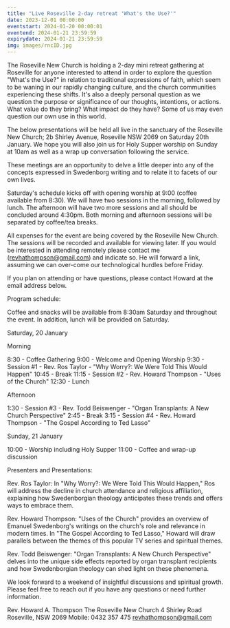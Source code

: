 ```yaml
---
title: "Live Roseville 2-day retreat 'What's the Use?'"
date: 2023-12-01 00:00:00
eventstart: 2024-01-20 00:00:01
eventend: 2024-01-21 23:59:59
expirydate: 2024-01-21 23:59:59
img: images/rncID.jpg
---
```


The Roseville New Church is holding a 2-day mini retreat gathering at Roseville for anyone interested to attend in order to explore the question "What's the Use?" in relation to traditional expressions of faith, which seem to be waning in our rapidly changing culture, and the church communities experiencing these shifts. It's also a deeply personal question as we question the purpose or significance of our thoughts, intentions, or actions. What value do they bring? What impact do they have? Some of us may even question our own use in this world.

The below presentations will be held all live in the sanctuary of the Roseville New Church; 2b Shirley Avenue, Roseville NSW 2069 on Saturday 20th January. We hope you will also join us for Holy Supper worship on Sunday at 10am as well as a wrap up conversation following the service.

These meetings are an opportunity to delve a little deeper into any of the concepts expressed in Swedenborg writing and to relate it to facets of our own lives.

Saturday's schedule kicks off with opening worship at 9:00 (coffee available from 8:30). We will have two sessions in the morning, followed by lunch. The afternoon will have two more sessions and all should be concluded around 4:30pm. Both morning and afternoon sessions will be separated by coffee/tea breaks.

All expenses for the event are being covered by the Roseville New Church.
The sessions will be recorded and available for viewing later.
If you would be interested in attending remotely please contact me (revhathompson@gmail.com) and indicate so. He will forward a link, assuming we can over-come our technological hurdles before Friday.

If you plan on attending or have questions, please contact Howard at the email address below.

Program schedule:

Coffee and snacks will be available from 8:30am Saturday and throughout the event. In addition, lunch will be provided on Saturday.

Saturday, 20 January

Morning

8:30 - Coffee Gathering
9:00 - Welcome and Opening Worship
9:30 - Session #1 - Rev. Ros Taylor - "Why Worry?: We Were Told This Would Happen"
10:45 - Break
11:15 - Session #2 - Rev. Howard Thompson - "Uses of the Church"
12:30 - Lunch

Afternoon

1:30 - Session #3 - Rev. Todd Beiswenger - "Organ Transplants: A New Church Perspective"
2:45 - Break
3:15 - Session #4 - Rev. Howard Thompson - "The Gospel According to Ted Lasso"

Sunday, 21 January

10:00 - Worship including Holy Supper
11:00 - Coffee and wrap-up discussion

Presenters and Presentations:

Rev. Ros Taylor: In "Why Worry?: We Were Told This Would Happen," Ros will address the decline in church attendance and religious affiliation, explaining how Swedenborgian theology anticipates these trends and offers ways to embrace them.

Rev. Howard Thompson: "Uses of the Church" provides an overview of Emanuel Swedenborg's writings on the church's role and relevance in modern times. In "The Gospel According to Ted Lasso," Howard will draw parallels between the themes of this popular TV series and spiritual themes.

Rev. Todd Beiswenger: "Organ Transplants: A New Church Perspective" delves into the unique side effects reported by organ transplant recipients and how Swedenborgian theology can shed light on these phenomena.

We look forward to a weekend of insightful discussions and spiritual growth. Please feel free to reach out if you have any questions or need further information.

Rev. Howard A. Thompson
The Roseville New Church
4 Shirley Road
Roseville, NSW 2069
Mobile: 0432 357 475
revhathompson@gmail.com